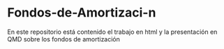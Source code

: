 # Fondos-de-Amortizaci-n
En este repositorio está contenido el trabajo en html y la presentación en QMD sobre los fondos de amortización
